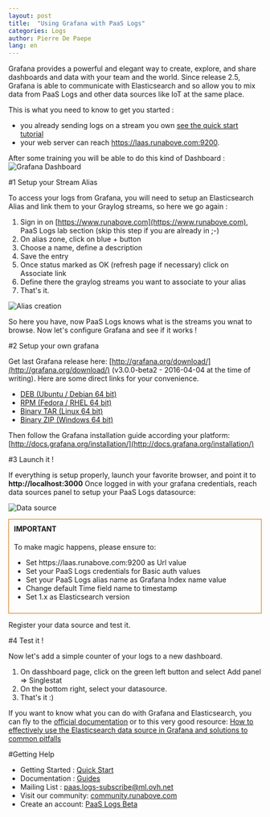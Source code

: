 ```yaml
---
layout: post
title:  "Using Grafana with PaaS Logs"
categories: Logs
author: Pierre De Paepe
lang: en
---
```


Grafana provides a powerful and elegant way to create, explore, and share dashboards and data with your team and the world.
Since release 2.5, Grafana is able to communicate with Elasticsearch and so allow you to mix data from PaaS Logs and other data sources like IoT at the same place.

This is what you need to know to get you started :  

 - you already sending logs on a stream you own [see the quick start tutorial](/kb/en/logs/quick-start.html)
 - your web server can reach https://laas.runabove.com:9200. 

After some training you will be able to do this kind of Dashboard : 
![Grafana Dashboard](/kb/images/2016-02-28-using-grafana-with-laas/grafana.png)

#1 Setup your Stream Alias

To access your logs from Grafana, you will need to setup an Elasticsearch Alias and link them to your Graylog streams, so here we go again : 

 1. Sign in on [https://www.runabove.com](https://www.runabove.com), PaaS Logs lab section (skip this step if you are already in ;-)
 2. On alias zone, click on blue + button
 3. Choose a name, define a description
 4. Save the entry
 5. Once status marked as OK (refresh page if necessary) click on Associate link
 6. Define there the graylog streams you want to associate to your alias
 7. That's it.

![Alias creation](/kb/images/2016-02-28-using-grafana-with-laas/alias.png)

So here you have, now PaaS Logs knows what is the streams you wnat to browse. Now let's configure Grafana and see if it works ! 

#2 Setup your own grafana

Get last Grafana release here: [http://grafana.org/download/](http://grafana.org/download/) (v3.0.0-beta2 - 2016-04-04 at the time of writing). Here are some direct links for your convenience. 

 - [DEB (Ubuntu / Debian 64 bit)](https://grafanarel.s3.amazonaws.com/builds/grafana_3.0.0-beta21459801392_amd64.deb)
 - [RPM (Fedora / RHEL 64 bit)](https://grafanarel.s3.amazonaws.com/builds/grafana-3.0.0-beta21459801392.x86_64.rpm)
 - [Binary TAR (Linux 64 bit)](https://grafanarel.s3.amazonaws.com/builds/grafana-3.0.0-beta21459801392.linux-x64.tar.gz)
 - [Binary ZIP (Windows 64 bit)](https://grafanarel.s3.amazonaws.com/winbuilds/dist/grafana-3.0.0-beta2.windows-x64.zip)

Then follow the Grafana installation guide according your platform: [http://docs.grafana.org/installation/](http://docs.grafana.org/installation/)

#3 Launch it ! 

If everything is setup properly, launch your favorite browser, and point it to **http://localhost:3000**
Once logged in with your grafana credentials, reach data sources panel to setup your PaaS Logs datasource:

![Data source](/kb/images/2016-02-28-using-grafana-with-laas/datasource.png)

<div class="notice--warning" style="border: 1px #CE6D00 solid;padding: 10px;">
  <h4 style="margin-top:0;">IMPORTANT</h4>
  <p>To make magic happens, please ensure to:</p>
  <ul>
	<li>Set https://laas.runabove.com:9200 as Url value</li>
	<li>Set your PaaS Logs credentials for Basic auth values</li>
	<li>Set your PaaS Logs alias name as Grafana Index name value</li>
	<li>Change default Time field name to timestamp</li>
	<li>Set 1.x as Elasticsearch version</li>
  </ul>
</div>

Register your data source and test it.

#4 Test it !

Now let's add a simple counter of your logs to a new dashboard.

  1. On dasshboard page, click on the green left button and select Add panel => Singlestat
  2. On the bottom right, select your datasource.
  3. That's it :)

If you want to know what you can do with Grafana and Elasticsearch, you can fly to the [official documentation](http://docs.grafana.org/datasources/elasticsearch/) or to this very good resource: [How to effectively use the Elasticsearch data source in Grafana and solutions to common pitfalls](https://blog.raintank.io/how-to-effectively-use-the-elasticsearch-data-source-and-solutions-to-common-pitfalls/)

#Getting Help

- Getting Started : [Quick Start](/kb/en/logs/quick-start.html)
- Documentation : [Guides](/kb/en/logs)
- Mailing List : [paas.logs-subscribe@ml.ovh.net](mailto:paas.logs-subscribe@ml.ovh.net)
- Visit our community: [community.runabove.com](https://community.runabove.com)
- Create an account: [PaaS Logs Beta](https://cloud.runabove.com/signup/?launch=paas-logs)

